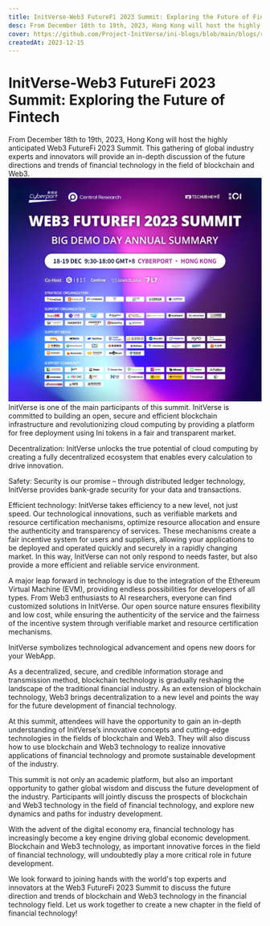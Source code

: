 ```yaml
---
title: InitVerse-Web3 FutureFi 2023 Summit: Exploring the Future of Fintech
desc: From December 18th to 19th, 2023, Hong Kong will host the highly anticipated Web3 FutureFi 2023 Summit.
cover: https://github.com/Project-InitVerse/ini-blogs/blob/main/blogs/resources/images/07fac2464e1d4ff6998ba216705dabe9.png
createdAt: 2023-12-15
---
```


# InitVerse-Web3 FutureFi 2023 Summit: Exploring the Future of Fintech

From December 18th to 19th, 2023, Hong Kong will host the highly anticipated Web3 FutureFi 2023 Summit. This gathering of global industry experts and innovators will provide an in-depth discussion of the future directions and trends of financial technology in the field of blockchain and Web3.
![image](https://github.com/Project-InitVerse/ini-blogs/blob/main/blogs/resources/images/07fac2464e1d4ff6998ba216705dabe9.png)
InitVerse is one of the main participants of this summit. InitVerse is committed to building an open, secure and efficient blockchain infrastructure and revolutionizing cloud computing by providing a platform for free deployment using Ini tokens in a fair and transparent market.

Decentralization:
InitVerse unlocks the true potential of cloud computing by creating a fully decentralized ecosystem that enables every calculation to drive innovation.

Safety:
Security is our promise – through distributed ledger technology, InitVerse provides bank-grade security for your data and transactions.

Efficient technology:
InitVerse takes efficiency to a new level, not just speed. Our technological innovations, such as verifiable markets and resource certification mechanisms, optimize resource allocation and ensure the authenticity and transparency of services. These mechanisms create a fair incentive system for users and suppliers, allowing your applications to be deployed and operated quickly and securely in a rapidly changing market. In this way, InitVerse can not only respond to needs faster, but also provide a more efficient and reliable service environment.

A major leap forward in technology is due to the integration of the Ethereum Virtual Machine (EVM), providing endless possibilities for developers of all types. From Web3 enthusiasts to AI researchers, everyone can find customized solutions in InitVerse. Our open source nature ensures flexibility and low cost, while ensuring the authenticity of the service and the fairness of the incentive system through verifiable market and resource certification mechanisms.

InitVerse symbolizes technological advancement and opens new doors for your WebApp.

As a decentralized, secure, and credible information storage and transmission method, blockchain technology is gradually reshaping the landscape of the traditional financial industry. As an extension of blockchain technology, Web3 brings decentralization to a new level and points the way for the future development of financial technology.

At this summit, attendees will have the opportunity to gain an in-depth understanding of InitVerse’s innovative concepts and cutting-edge technologies in the fields of blockchain and Web3. They will also discuss how to use blockchain and Web3 technology to realize innovative applications of financial technology and promote sustainable development of the industry.

This summit is not only an academic platform, but also an important opportunity to gather global wisdom and discuss the future development of the industry. Participants will jointly discuss the prospects of blockchain and Web3 technology in the field of financial technology, and explore new dynamics and paths for industry development.

With the advent of the digital economy era, financial technology has increasingly become a key engine driving global economic development. Blockchain and Web3 technology, as important innovative forces in the field of financial technology, will undoubtedly play a more critical role in future development.

We look forward to joining hands with the world's top experts and innovators at the Web3 FutureFi 2023 Summit to discuss the future direction and trends of blockchain and Web3 technology in the financial technology field. Let us work together to create a new chapter in the field of financial technology!